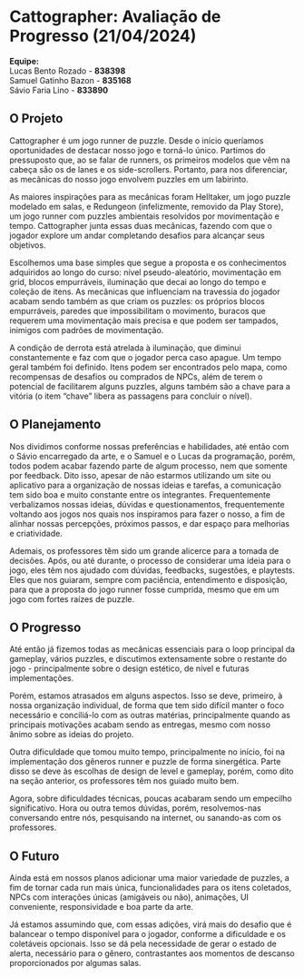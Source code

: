 # Cattographer: Avaliação de Progresso (21/04/2024)

**Equipe:**  
Lucas Bento Rozado - **838398**  
Samuel Gatinho Bazon - **835168**  
Sávio Faria Lino - **833890**

## O Projeto

Cattographer é um jogo runner de puzzle. Desde o início queríamos oportunidades
de destacar nosso jogo e torná-lo único. Partimos do pressuposto que, ao se
falar de runners, os primeiros modelos que vêm na cabeça são os de lanes e os
side-scrollers. Portanto, para nos diferenciar, as mecânicas do nosso jogo
envolvem puzzles em um labirinto.

As maiores inspirações para as mecânicas foram Helltaker, um jogo puzzle
modelado em salas, e Redungeon (infelizmente, removido da Play Store), um jogo
runner com puzzles ambientais resolvidos por movimentação e tempo. Cattographer
junta essas duas mecânicas, fazendo com que o jogador explore um andar
completando desafios para alcançar seus objetivos.

Escolhemos uma base simples que segue a proposta e os conhecimentos adquiridos
ao longo do curso: nível pseudo-aleatório, movimentação em grid, blocos
empurráveis, iluminação que decai ao longo do tempo e coleção de itens. As
mecânicas que influenciam na travessia do jogador acabam sendo também as que
criam os puzzles: os próprios blocos empurráveis, paredes que impossibilitam o
movimento, buracos que requerem uma movimentação mais precisa e que podem ser
tampados, inimigos com padrões de movimentação.

A condição de derrota está atrelada à iluminação, que diminui constantemente e
faz com que o jogador perca caso apague. Um tempo geral também foi definido.
Itens podem ser encontrados pelo mapa, como recompensas de desafios ou comprados
de NPCs, além de terem o potencial de facilitarem alguns puzzles, alguns também
são a chave para a vitória (o item “chave” libera as passagens para concluir o
nível).

## O Planejamento

Nos dividimos conforme nossas preferências e habilidades, até então com o Sávio
encarregado da arte, e o Samuel e o Lucas da programação, porém, todos podem
acabar fazendo parte de algum processo, nem que somente por feedback. Dito isso,
apesar de não estarmos utilizando um site ou aplicativo para a organização de
nossas ideias e tarefas, a comunicação tem sido boa e muito constante entre os
integrantes. Frequentemente verbalizamos nossas ideias, dúvidas e
questionamentos, frequentemente voltando aos jogos nos quais nos inspiramos para
fazer o nosso, a fim de alinhar nossas percepções, próximos passos, e dar espaço
para melhorias e criatividade.

Ademais, os professores têm sido um grande alicerce para a tomada de decisões.
Após, ou até durante, o processo de considerar uma ideia para o jogo, eles têm
nos ajudado com dúvidas, feedbacks, sugestões, e playtests. Eles que nos
guiaram, sempre com paciência, entendimento e disposição, para que a proposta do
jogo runner fosse cumprida, mesmo que em um jogo com fortes raízes de puzzle.

## O Progresso

Até então já fizemos todas as mecânicas essenciais para o loop principal da
gameplay, vários puzzles, e discutimos extensamente sobre o restante do jogo -
principalmente sobre o design estético, de nível e futuras implementações.

Porém, estamos atrasados em alguns aspectos. Isso se deve, primeiro, à nossa
organização individual, de forma que tem sido difícil manter o foco necessário e
conciliá-lo com as outras matérias, principalmente quando as principais
motivações acabam sendo as entregas, mesmo com nosso ânimo sobre as ideias do
projeto.

Outra dificuldade que tomou muito tempo, principalmente no início, foi na
implementação dos gêneros runner e puzzle de forma sinergética. Parte disso se
deve às escolhas de design de level e gameplay, porém, como dito na seção
anterior, os professores têm nos guiado muito bem.

Agora, sobre dificuldades técnicas, poucas acabaram sendo um empecilho
significativo. Hora ou outra temos dúvidas, porém, resolvemos-nas conversando
entre nós, pesquisando na internet, ou sanando-as com os professores.

## O Futuro

Ainda está em nossos planos adicionar uma maior variedade de puzzles, a fim de
tornar cada run mais única, funcionalidades para os itens coletados, NPCs com
interações únicas (amigáveis ou não), animações, UI conveniente, responsividade
e boa parte da arte.

Já estamos assumindo que, com essas adições, virá mais do desafio que é
balancear o tempo disponível para o jogador, conforme a dificuldade e os
coletáveis opcionais. Isso se dá pela necessidade de gerar o estado de alerta,
necessário para o gênero, contrastantes aos momentos de descanso proporcionados
por algumas salas.
